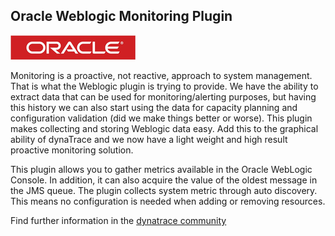 ## Oracle Weblogic Monitoring Plugin

![images/oracle_logo.png](images/oracle_logo.png)

Monitoring is a proactive, not reactive, approach to system management. That is what the Weblogic plugin is trying to provide. We have the ability to extract data that can be used for monitoring/alerting purposes, but having this history we can also start using the data for capacity planning and configuration validation (did we make things better or worse). This plugin makes collecting and storing Weblogic data easy. Add this to the graphical ability of dynaTrace and we now have a light weight and high result proactive monitoring solution.

This plugin allows you to gather metrics available in the Oracle WebLogic Console. In addition, it can also acquire the value of the oldest message in the JMS queue. The plugin collects system metric through auto discovery. This means no configuration is needed when adding or removing resources. 

Find further information in the [dynatrace community](https://community.dynatrace.com/community/display/DL/Weblogic+Monitoring+Plugin)
